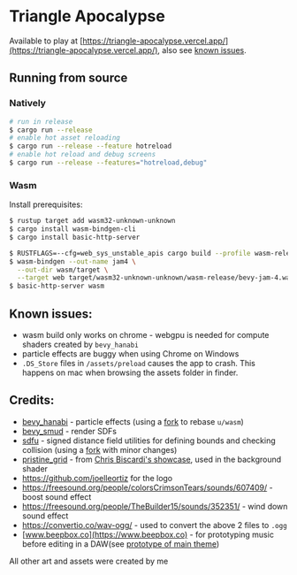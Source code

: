 # Triangle Apocalypse

Available to play at [https://triangle-apocalypse.vercel.app/](https://triangle-apocalypse.vercel.app/), also see [known issues](#known-issues).

## Running from source

### Natively

```bash
# run in release
$ cargo run --release
# enable hot asset reloading
$ cargo run --release --feature hotreload
# enable hot reload and debug screens
$ cargo run --release --features="hotreload,debug"
```

### Wasm


Install prerequisites:
```bash
$ rustup target add wasm32-unknown-unknown
$ cargo install wasm-bindgen-cli
$ cargo install basic-http-server
```

```bash
$ RUSTFLAGS=--cfg=web_sys_unstable_apis cargo build --profile wasm-release --target wasm32-unknown-unknown
$ wasm-bindgen --out-name jam4 \
  --out-dir wasm/target \
  --target web target/wasm32-unknown-unknown/wasm-release/bevy-jam-4.wasm
$ basic-http-server wasm
```


## Known issues:
 - wasm build only works on chrome - webgpu is needed for compute shaders created by `bevy_hanabi`
 - particle effects are buggy when using Chrome on Windows
 - `.DS_Store` files in `/assets/preload` causes the app to crash. This happens on mac when browsing the assets folder in finder.

## Credits:
 - [bevy_hanabi](https://github.com/djeedai/bevy_hanabi) - particle effects (using a [fork](https://github.com/djeedai/bevy_hanabi/compare/main...sanisoclem:bevy_hanabi:wasm) to rebase `u/wasm`)
 - [bevy_smud](https://github.com/johanhelsing/bevy_smud) - render SDFs
 - [sdfu](https://github.com/fu5ha/sdfu) - signed distance field utilities for defining bounds and checking collision (using a [fork](https://github.com/fu5ha/sdfu/compare/master...sanisoclem:sdfu:master) with minor changes)
 - [pristine_grid](https://github.com/rust-adventure/bevy-examples/blob/61981736c1afed1bdca85c9a5599001774844c8d/libs/bevy_shader_utils/shaders/pristine_grid.wgsl#L4-L38) - from [Chris Biscardi's showcase](https://discord.com/channels/691052431525675048/692648638823923732/1169146926466334731), used in the background shader
 - https://github.com/joelleortiz for the logo
 - https://freesound.org/people/colorsCrimsonTears/sounds/607409/ - boost sound effect
 - https://freesound.org/people/TheBuilder15/sounds/352351/ - wind down sound effect
 - https://convertio.co/wav-ogg/ - used to convert the above 2 files to `.ogg`
 - [www.beepbox.co](https://www.beepbox.co) - for prototyping music before editing in a DAW(see [prototype of main theme](https://www.beepbox.co/#9n41sbk0l00e0ft2ma7g0vj0ar1i0o4332T1v2u56f0qwx10p711d03A5F5B9Q0001PfaedE4b762663777T1v2u65f0q0x10t51d08A1F2B9Q00d0Pfc47E3b662878T1v1u19f0q802d23A5F4B0Q0202PeebbE0T1v4ue1f0q0y10n73d4aA0F0B7Q0000Pe600E2bb619T4v1uf0f0q011z6666ji8k8k3jSBKSJJAArriiiiii07JCABrzrrrrrrr00YrkqHrsrrrrjr005zrAqzrjzrrqr1jRjrqGGrrzsrsA099ijrABJJJIAzrrtirqrqjqixzsrAjrqjiqaqqysttAJqjikikrizrHtBJJAzArzrIsRCITKSS099ijrAJS____Qg99habbCAYrDzh00E0b4h8Qd3gQ5ho0000000000000hklDq00000000000000i4Ql5pSyHGg00000000004h8Qd000000000000000014j8y8y8x4h00000000000p2brFE_lldcNN3jjckgkQP13QQXRZddZZddZZdcMN1bh1Bl55555543hhhhhhhAl5555555l5555556x3QQP13kQP53QQOIfjjLnQQP13P13P13P144Mh1ji0mqfCOqf3wasKYGKD4NYGKDbLaHFUaKNiODbLaHFPRIKK-CGDcPha-HeJMzEOPbcsQu2JFvoJF7mJZqix7jhZydCzNkV56HWXbY3jbEi6vy5MJ0J6jlkR_nkicRf2rjkZuQkmq_zi_8SYx4zWAkkQug92KBCzMZ8Sq_gQzP4qKHLo8WyfmHG8ZSCKnHEY2ubQQvx6Ph-PmzkAhYNpmhIR_ZTihVdePjCLMs8U7RuocQa1FOXOGWsi_aHFOXOGWu3bIkIFOXOGWsZrbHLFGFPcQiLGPHs8WcIOP7d7wHqnSbqhRHvmAEhZIhWaD8ERvnpvwqpt2gPYgK5E5EOqGCLWWyhCFUjqqDHSyyPnYqnV6TA8AvkyU9sb8i0Ixqb8i0J50J58JltBJRWLOYLnx83DG1qa1qa1qa1qa1q90mywmywmCwmxjh-fzuqE5EE5EE5EE5EE5EF5EE5EE5FE5EO5rCRYz6RsyBpylSEQSLWGAXaq_lgszj0kRlr5dtk98idv14x9RwmqcUcCzfPGH2MfaKPcPcOCrbHOCqsITaVtcD0q8WFOsGyeGsDaEzGD9OG8ZlIHcHbFFO98Wp8Wp8TcFAVJFB8sQptWCkGg00))

All other art and assets were created by me
